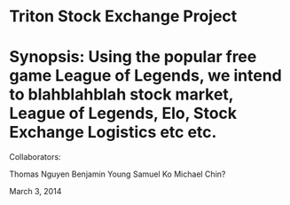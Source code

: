 Triton Stock Exchange Project
=========
Synopsis: Using the popular free game League of Legends, we intend to blahblahblah stock market, League of Legends, Elo, Stock Exchange Logistics etc etc.
=========

Collaborators:

Thomas Nguyen
Benjamin Young
Samuel Ko
Michael Chin?

March 3, 2014
